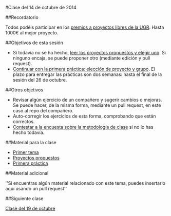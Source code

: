 #Clase del 14 de octubre de 2014

##Recordatorio

Todos podéis participar en los [premios a proyectos libres de la UGR](http://osl.ugr.es/2014/09/26/premios-a-proyectos-libres-de-la-ugr/). Hasta 1000€ al mejor proyecto.

##Objetivos de esta sesión

* Si todavía no se ha hecho, [leer los proyectos propuestos y elegir uno](../practicas_propuestas.md). Si ninguno encaja, se puede proponer otro (mediante edición y pull request). 
* [Continuar con la primera práctica: elección de proyecto y grupo](http://jj.github.io/IV/documentos/practicas/1.Infraestructura). El plazo para entregar las prácticas son dos semanas: hasta el final de la sesión del 26 de octubre. 

##Otros objetivos

* Revisar algún ejercicio de un compañero y sugerir cambios o mejoras. Se puede hacer, de la misma forma, mediante un pull request, en este caso al repo del compañero.
* Auto-corregir los ejercicios de esta forma, comprobando que están correctos.
* [Contestar a la encuesta sobre la metodología de clase](https://docs.google.com/forms/d/1IgOx4ANDaXN5Kt5Br-n6we7Y2XdRXNlRw2SmnC9Ou2w/viewform) si no lo has hecho todavía.


##Material para la clase

* [Primer tema](http://jj.github.io/IV/documentos/temas/Intro_concepto_y_soporte_fisico)
* [Proyectos propuestos](../practicas_propuestas.md)
* [Primera práctica](http://jj.github.io/IV/documentos/practicas/1.Infraestructura)

##Material adicional

''Si encuentras algún material relacionado con este tema, puedes insertarlo aquí usando un pull request''

##Siguiente clase

[Clase del 19 de octubre](8.md) 
